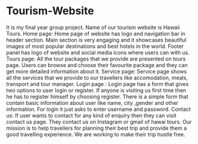 # Tourism-Website
It is my final year group project.
Name of our tourism website is Hawaii Tours. 
Home page:
Home page of website has logo and navigation bar in header section. 
Main section is very  engaging and it showcases beautiful images of most popular destinations and best hotels in the world. 
Footer panel has logo of website and social media icons where users can with us. 
Tours page:
All the tour packages that we provide are presented on tours page. Users can browse  and choose their favourite package and they can get more detailed information about it. 
Service page:
Service page shows all the services that we provide to our travellers like accomodation, meals, transport and tour manager. 
Login page :
Login page has a form that gives two options to user login or register. If anyone is visiting us first time then he has to register himself by choosing register. There is a simple form that contain basic information about user like name, city ,gender and other information. For login it just asks to enter username and password. 
Contact us:
If user wants to contact for any kind of enquiry then they can visit contact us page. They contact us on Instagram or gmail of hawai tours. 
Our mission is to help  travellers for planning their best trip and provide them a good travelling experience. We are working to make their trip hustle free. 
